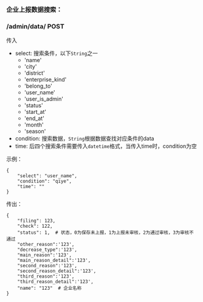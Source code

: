 ### 企业上报数据搜索：

### /admin/data/ POST
传入

- select: 搜索条件，以下`String`之一
	- 'name'
	- 'city'
	- 'district'
	- 'enterprise_kind'
	- 'belong_to'
	- 'user_name'
	- 'user_is_admin'
	- 'status'
	- 'start_at'
	- 'end_at'
	- 'month'
	- 'season'
- condition: 搜索数据，`String`根据数据查找对应条件的data
- time: 后四个搜索条件需要传入`datetime`格式，当传入time时，condition为空

示例：
~~~
{
	"select": "user_name",
	"condition": "qiye",
	"time": ""
}
~~~

传出：
~~~
{
	"filing": 123,
	"check": 122,
	"status": 1,  # 状态，0为保存未上报，1为上报未审核，2为通过审核，3为审核不通过
	"other_reason":'123',
	"decrease_type":'123',
	"main_reason":'123',
	"main_reason_detail":'123',
	"second_reason":'123',
	"second_reason_detail":'123',
	"third_reason":'123',
	"third_reason_detail":'123',
	"name": "123"  # 企业名称
}
~~~
